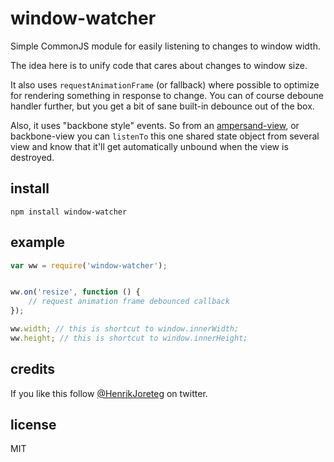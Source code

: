 # window-watcher

Simple CommonJS module for easily listening to changes to window width.

The idea here is to unify code that cares about changes to window size.

It also uses `requestAnimationFrame` (or fallback) where possible to optimize for rendering something in response to change. You can of course deboune handler further, but you get a bit of sane built-in debounce out of the box.

Also, it uses "backbone style" events. So from an [ampersand-view](https://github.com/ampersandjs/ampersand-view), or backbone-view you can `listenTo` this one shared state object from several view and know that it'll get automatically unbound when the view is destroyed.


## install

```
npm install window-watcher
```

## example

```javascript
var ww = require('window-watcher');


ww.on('resize', function () {
    // request animation frame debounced callback
});

ww.width; // this is shortcut to window.innerWidth;
ww.height; // this is shortcut to window.innerHeight;
```

## credits

If you like this follow [@HenrikJoreteg](http://twitter.com/henrikjoreteg) on twitter.

## license

MIT

